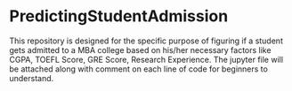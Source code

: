 # PredictingStudentAdmission


This repository is designed for the specific purpose of figuring if a student gets admitted to a MBA college based on his/her necessary factors like CGPA, TOEFL Score, GRE Score, Research Experience.
The jupyter file will be attached along with comment on each line of code for beginners to understand.
